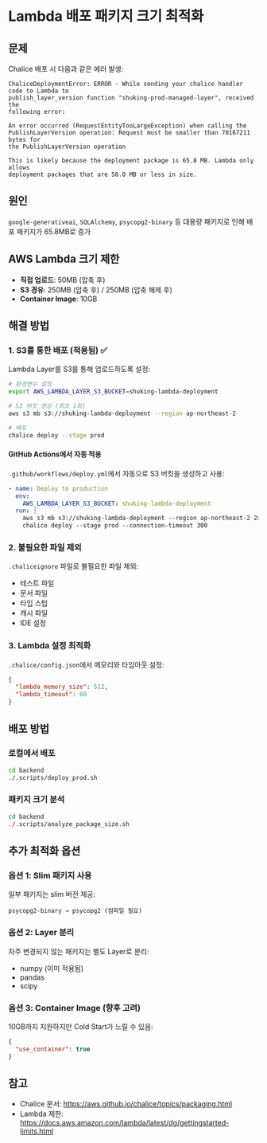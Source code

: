 # Lambda 배포 패키지 크기 최적화

## 문제

Chalice 배포 시 다음과 같은 에러 발생:
```
ChaliceDeploymentError: ERROR - While sending your chalice handler code to Lambda to 
publish_layer_version function "shuking-prod-managed-layer", received the 
following error:

An error occurred (RequestEntityTooLargeException) when calling the 
PublishLayerVersion operation: Request must be smaller than 70167211 bytes for
the PublishLayerVersion operation

This is likely because the deployment package is 65.8 MB. Lambda only allows 
deployment packages that are 50.0 MB or less in size.
```

## 원인

`google-generativeai`, `SQLAlchemy`, `psycopg2-binary` 등 대용량 패키지로 인해 배포 패키지가 65.8MB로 증가

## AWS Lambda 크기 제한

- **직접 업로드**: 50MB (압축 후)
- **S3 경유**: 250MB (압축 후) / 250MB (압축 해제 후)
- **Container Image**: 10GB

## 해결 방법

### 1. S3를 통한 배포 (적용됨) ✅

Lambda Layer를 S3를 통해 업로드하도록 설정:

```bash
# 환경변수 설정
export AWS_LAMBDA_LAYER_S3_BUCKET=shuking-lambda-deployment

# S3 버킷 생성 (최초 1회)
aws s3 mb s3://shuking-lambda-deployment --region ap-northeast-2

# 배포
chalice deploy --stage prod
```

#### GitHub Actions에서 자동 적용

`.github/workflows/deploy.yml`에서 자동으로 S3 버킷을 생성하고 사용:

```yaml
- name: Deploy to production
  env:
    AWS_LAMBDA_LAYER_S3_BUCKET: shuking-lambda-deployment
  run: |
    aws s3 mb s3://shuking-lambda-deployment --region ap-northeast-2 2>/dev/null || true
    chalice deploy --stage prod --connection-timeout 300
```

### 2. 불필요한 파일 제외

`.chaliceignore` 파일로 불필요한 파일 제외:
- 테스트 파일
- 문서 파일
- 타입 스텁
- 캐시 파일
- IDE 설정

### 3. Lambda 설정 최적화

`.chalice/config.json`에서 메모리와 타임아웃 설정:

```json
{
  "lambda_memory_size": 512,
  "lambda_timeout": 60
}
```

## 배포 방법

### 로컬에서 배포

```bash
cd backend
./.scripts/deploy_prod.sh
```

### 패키지 크기 분석

```bash
cd backend
./.scripts/analyze_package_size.sh
```

## 추가 최적화 옵션

### 옵션 1: Slim 패키지 사용

일부 패키지는 slim 버전 제공:
```
psycopg2-binary → psycopg2 (컴파일 필요)
```

### 옵션 2: Layer 분리

자주 변경되지 않는 패키지는 별도 Layer로 분리:
- numpy (이미 적용됨)
- pandas
- scipy

### 옵션 3: Container Image (향후 고려)

10GB까지 지원하지만 Cold Start가 느릴 수 있음:

```json
{
  "use_container": true
}
```

## 참고

- Chalice 문서: https://aws.github.io/chalice/topics/packaging.html
- Lambda 제한: https://docs.aws.amazon.com/lambda/latest/dg/gettingstarted-limits.html

